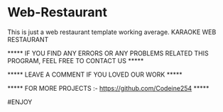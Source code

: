 # Web-Restaurant
This is just a web restaurant template working average.
KARAOKE WEB RESTAURANT






***** IF YOU FIND ANY ERRORS OR ANY PROBLEMS RELATED THIS PROGRAM, FEEL FREE TO CONTACT US *****  


***** LEAVE A COMMENT IF YOU LOVED OUR WORK *****


***** FOR MORE PROJECTS :- https://github.com/Codeine254 *****



#ENJOY
